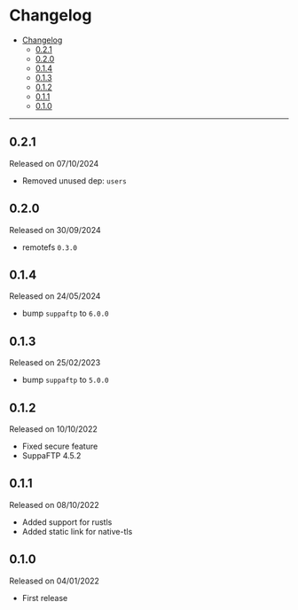 # Changelog

- [Changelog](#changelog)
  - [0.2.1](#021)
  - [0.2.0](#020)
  - [0.1.4](#014)
  - [0.1.3](#013)
  - [0.1.2](#012)
  - [0.1.1](#011)
  - [0.1.0](#010)

---

## 0.2.1

Released on 07/10/2024

- Removed unused dep: `users`

## 0.2.0

Released on 30/09/2024

- remotefs `0.3.0`

## 0.1.4

Released on 24/05/2024

- bump `suppaftp` to `6.0.0`

## 0.1.3

Released on 25/02/2023

- bump `suppaftp` to `5.0.0`

## 0.1.2

Released on 10/10/2022

- Fixed secure feature
- SuppaFTP 4.5.2

## 0.1.1

Released on 08/10/2022

- Added support for rustls
- Added static link for native-tls

## 0.1.0

Released on 04/01/2022

- First release
